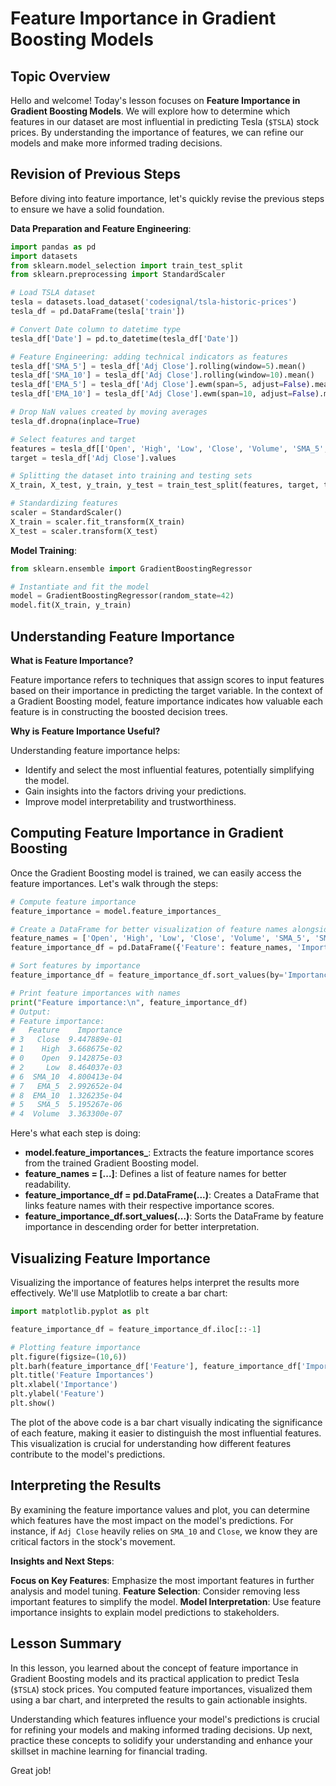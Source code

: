 # Feature Importance in Gradient Boosting Models

## Topic Overview
Hello and welcome! Today's lesson focuses on **Feature Importance in Gradient Boosting Models**. We will explore how to determine which features in our dataset are most influential in predicting Tesla (`$TSLA`) stock prices. By understanding the importance of features, we can refine our models and make more informed trading decisions.

## Revision of Previous Steps
Before diving into feature importance, let's quickly revise the previous steps to ensure we have a solid foundation.

**Data Preparation and Feature Engineering**:

```Python
import pandas as pd
import datasets
from sklearn.model_selection import train_test_split
from sklearn.preprocessing import StandardScaler

# Load TSLA dataset
tesla = datasets.load_dataset('codesignal/tsla-historic-prices')
tesla_df = pd.DataFrame(tesla['train'])

# Convert Date column to datetime type
tesla_df['Date'] = pd.to_datetime(tesla_df['Date'])

# Feature Engineering: adding technical indicators as features
tesla_df['SMA_5'] = tesla_df['Adj Close'].rolling(window=5).mean()
tesla_df['SMA_10'] = tesla_df['Adj Close'].rolling(window=10).mean()
tesla_df['EMA_5'] = tesla_df['Adj Close'].ewm(span=5, adjust=False).mean()
tesla_df['EMA_10'] = tesla_df['Adj Close'].ewm(span=10, adjust=False).mean()

# Drop NaN values created by moving averages
tesla_df.dropna(inplace=True)

# Select features and target
features = tesla_df[['Open', 'High', 'Low', 'Close', 'Volume', 'SMA_5', 'SMA_10', 'EMA_5', 'EMA_10']].values
target = tesla_df['Adj Close'].values

# Splitting the dataset into training and testing sets
X_train, X_test, y_train, y_test = train_test_split(features, target, test_size=0.25, random_state=42)

# Standardizing features
scaler = StandardScaler()
X_train = scaler.fit_transform(X_train)
X_test = scaler.transform(X_test)
```

**Model Training**:

```Python
from sklearn.ensemble import GradientBoostingRegressor

# Instantiate and fit the model
model = GradientBoostingRegressor(random_state=42)
model.fit(X_train, y_train)
```

## Understanding Feature Importance
**What is Feature Importance?**

Feature importance refers to techniques that assign scores to input features based on their importance in predicting the target variable. In the context of a Gradient Boosting model, feature importance indicates how valuable each feature is in constructing the boosted decision trees.

**Why is Feature Importance Useful?**

Understanding feature importance helps:

* Identify and select the most influential features, potentially simplifying the model.
* Gain insights into the factors driving your predictions.
* Improve model interpretability and trustworthiness.

## Computing Feature Importance in Gradient Boosting
Once the Gradient Boosting model is trained, we can easily access the feature importances. Let's walk through the steps:

```Python
# Compute feature importance
feature_importance = model.feature_importances_

# Create a DataFrame for better visualization of feature names alongside their importance
feature_names = ['Open', 'High', 'Low', 'Close', 'Volume', 'SMA_5', 'SMA_10', 'EMA_5', 'EMA_10']
feature_importance_df = pd.DataFrame({'Feature': feature_names, 'Importance': feature_importance})

# Sort features by importance
feature_importance_df = feature_importance_df.sort_values(by='Importance', ascending=False)

# Print feature importances with names
print("Feature importance:\n", feature_importance_df)
# Output:
# Feature importance:
#   Feature    Importance
# 3   Close  9.447889e-01
# 1    High  3.668675e-02
# 0    Open  9.142875e-03
# 2     Low  8.464037e-03
# 6  SMA_10  4.800413e-04
# 7   EMA_5  2.992652e-04
# 8  EMA_10  1.326235e-04
# 5   SMA_5  5.195267e-06
# 4  Volume  3.363300e-07
```
Here's what each step is doing:

* **model.feature_importances_**: Extracts the feature importance scores from the trained Gradient Boosting model.
* **feature_names = [...]**: Defines a list of feature names for better readability.
* **feature_importance_df = pd.DataFrame(...)**: Creates a DataFrame that links feature names with their respective importance scores.
* **feature_importance_df.sort_values(...)**: Sorts the DataFrame by feature importance in descending order for better interpretation.

## Visualizing Feature Importance
Visualizing the importance of features helps interpret the results more effectively. We'll use Matplotlib to create a bar chart:

```Python
import matplotlib.pyplot as plt

feature_importance_df = feature_importance_df.iloc[::-1]

# Plotting feature importance
plt.figure(figsize=(10,6))
plt.barh(feature_importance_df['Feature'], feature_importance_df['Importance'])
plt.title('Feature Importances')
plt.xlabel('Importance')
plt.ylabel('Feature')
plt.show()
```

The plot of the above code is a bar chart visually indicating the significance of each feature, making it easier to distinguish the most influential features. This visualization is crucial for understanding how different features contribute to the model's predictions.

## Interpreting the Results
By examining the feature importance values and plot, you can determine which features have the most impact on the model's predictions. For instance, if `Adj Close` heavily relies on `SMA_10` and `Close`, we know they are critical factors in the stock's movement.

**Insights and Next Steps**:

**Focus on Key Features**: Emphasize the most important features in further analysis and model tuning.
**Feature Selection**: Consider removing less important features to simplify the model.
**Model Interpretation**: Use feature importance insights to explain model predictions to stakeholders.

## Lesson Summary
In this lesson, you learned about the concept of feature importance in Gradient Boosting models and its practical application to predict Tesla (`$TSLA`) stock prices. You computed feature importances, visualized them using a bar chart, and interpreted the results to gain actionable insights.

Understanding which features influence your model's predictions is crucial for refining your models and making informed trading decisions. Up next, practice these concepts to solidify your understanding and enhance your skillset in machine learning for financial trading.

Great job!